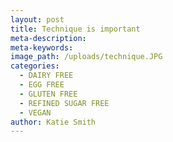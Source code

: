 ```yaml
---
layout: post
title: Technique is important
meta-description:
meta-keywords:
image_path: /uploads/technique.JPG
categories:
  - DAIRY FREE
  - EGG FREE
  - GLUTEN FREE
  - REFINED SUGAR FREE
  - VEGAN
author: Katie Smith
---
```


